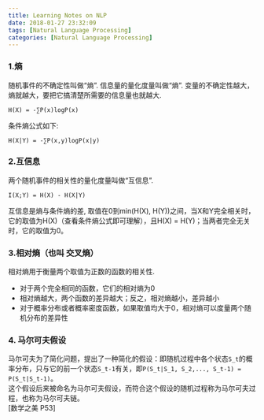 ```yaml
---
title: Learning Notes on NLP
date: 2018-01-27 23:32:09
tags: [Natural Language Processing]
categories: [Natural Language Processing]
---
```


### 1.熵
随机事件的不确定性叫做“熵”. 信息量的量化度量叫做“熵”. 变量的不确定性越大，熵就越大，要把它搞清楚所需要的信息量也就越大.
```
H(X) = -∑P(x)logP(x)
```
条件熵公式如下:
```
H(X|Y) = -∑P(x,y)logP(x|y)
```

### 2.互信息
两个随机事件的相关性的量化度量叫做“互信息”.  
```
I(X;Y) = H(X) - H(X|Y)
```
互信息是熵与条件熵的差, 取值在0到min(H(X), H(Y))之间，当X和Y完全相关时，它的取值为H(X)（查看条件熵公式即可理解），且H(X) = H(Y)；当两者完全无关时，它的取值为0。

### 3.相对熵（也叫 交叉熵）
相对熵用于衡量两个取值为正数的函数的相关性.  
+ 对于两个完全相同的函数，它们的相对熵为0
+ 相对熵越大，两个函数的差异越大；反之，相对熵越小，差异越小
+ 对于概率分布或者概率密度函数，如果取值均大于0，相对熵可以度量两个随机分布的差异性

### 4. 马尔可夫假设
马尔可夫为了简化问题，提出了一种简化的假设：即随机过程中各个状态`S_t`的概率分布，只与它的前一个状态`S_t-1`有关，即`P(S_t|S_1, S_2,..., S_t-1) = P(S_t|S_t-1)`。  
这个假设后来被命名为马尔可夫假设，而符合这个假设的随机过程称为马尔可夫过程，也称为马尔可夫链。  
[数学之美 P53]  
